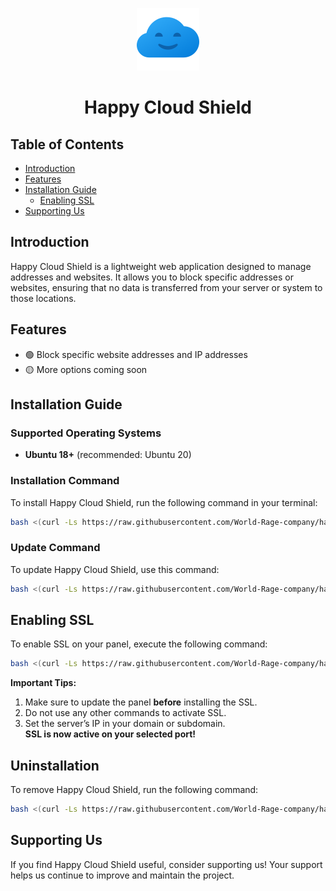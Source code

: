 <p align="center">
  <img width="100" height="100" alt="happy cloud shield" src="hcslogo.png">
</p>

<h1 align="center">Happy Cloud Shield</h1>

## Table of Contents
- [Introduction](#introduction)
- [Features](#features)
- [Installation Guide](#installation-guide)
  - [Enabling SSL](#enabling-ssl)
- [Supporting Us](#supporting-us)

## Introduction
Happy Cloud Shield is a lightweight web application designed to manage addresses and websites. It allows you to block specific addresses or websites, ensuring that no data is transferred from your server or system to those locations.

## Features
- :green_circle: Block specific website addresses and IP addresses
- :yellow_circle: More options coming soon

## Installation Guide

### Supported Operating Systems
- **Ubuntu 18+** (recommended: Ubuntu 20)

### Installation Command
To install Happy Cloud Shield, run the following command in your terminal:

```bash
bash <(curl -Ls https://raw.githubusercontent.com/World-Rage-company/happy-cloud-shield/master/install.sh --ipv4)
```

### Update Command
To update Happy Cloud Shield, use this command:

```bash
bash <(curl -Ls https://raw.githubusercontent.com/World-Rage-company/happy-cloud-shield/master/update.sh --ipv4)
```

## Enabling SSL
To enable SSL on your panel, execute the following command:

```bash
bash <(curl -Ls https://raw.githubusercontent.com/World-Rage-company/happy-cloud-shield/master/ssl.sh --ipv4)
```
**Important Tips:**
1. Make sure to update the panel **before** installing the SSL.
2. Do not use any other commands to activate SSL.
3. Set the server’s IP in your domain or subdomain.<br>
**SSL is now active on your selected port!**

## Uninstallation
To remove Happy Cloud Shield, run the following command:

```bash
bash <(curl -Ls https://raw.githubusercontent.com/World-Rage-company/happy-cloud-shield/master/uninstall.sh --ipv4)
```

## Supporting Us
If you find Happy Cloud Shield useful, consider supporting us! Your support helps us continue to improve and maintain the project.
